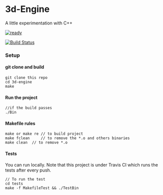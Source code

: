 # 3d-Engine

A little experimentation with C++


[![ready](https://badge.waffle.io/EarvinKayonga/3d-engine.svg?label=ready&title=Ready)]()

[![Build Status](https://travis-ci.org/EarvinKayonga/3d-engine.svg?branch=master)](https://travis-ci.org/EarvinKayonga/3d-engine)

### Setup

#### git clone and build

```
git clone this repo
cd 3d-engine
make
```

#### Run the project

```
//if the build passes
./Bin
```

#### Makefile rules

```
make or make re // to build project
make fclean  	// to remove the *.o and others binaries
make clean	// to remove *.o
```

#### Tests

You can run locally. Note that this project is under Travis CI which runs the tests after every push.


```
// To run the test
cd tests
make -f MakefileTest && ./TestBin
```